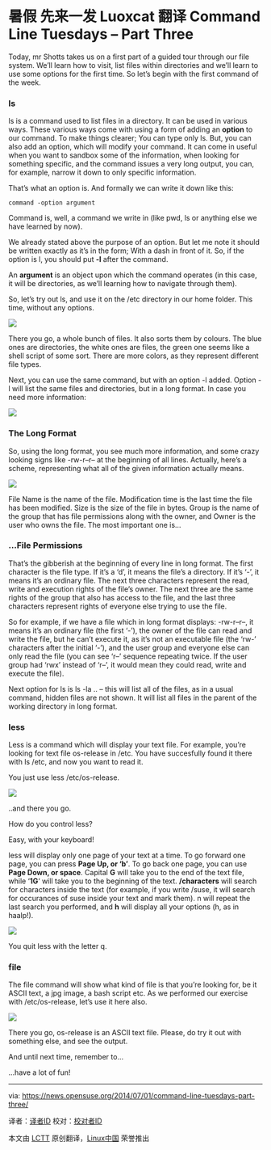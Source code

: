 暑假 先来一发 Luoxcat 翻译
Command Line Tuesdays – Part Three
================================================================================
Today, mr Shotts takes us on a first part of a guided tour through our file system. We’ll learn how to visit, list files within directories and we’ll learn to use some options for the first time. So let’s begin with the first command of the week.

### ls ###

ls is a command used to list files in a directory. It can be used in various ways. These various ways come with using a form of adding an **option** to our command. To make things clearer; You can type only ls. But, you can also add an option, which will modify your command. It can come in useful when you want to sandbox some of the information, when looking for something specific, and the command issues a very long output, you can, for example, narrow it down to only specific information.

That’s what an option is. And formally we can write it down like this:

    command -option argument

Command is, well, a command we write in (like pwd, ls or anything else we have learned by now).

We already stated above the purpose of an option. But let me note it should be written exactly as it’s in the form; With a dash in front of it. So, if the option is l, you should put **-l** after the command.

An **argument** is an object upon which the command operates (in this case, it will be directories, as we’ll learning how to navigate through them).

So, let’s try out ls, and use it on the /etc directory in our home folder. This time, without any options.

![](https://news.opensuse.org/wp-content/uploads/2014/06/Screenshot-30.-06.-2014-184127.png)

There you go, a whole bunch of files. It also sorts them by colours. The blue ones are directories, the white ones are files, the green one seems like a shell script of some sort. There are more colors, as they represent different file types.

Next, you can use the same command, but with an option -l added. Option -l will list the same files and directories, but in a long format. In case you need more information:

![](https://news.opensuse.org/wp-content/uploads/2014/06/Screenshot-30.-06.-2014-184542.png)

### The Long Format ###

So, using the long format, you see much more information, and some crazy looking signs like -rw-r–r– at the beginning of all lines. Actually, here’s a scheme, representing what all of the given information actually means.

![](https://news.opensuse.org/wp-content/uploads/2014/06/Screenshot-30.-06.-2014-184829.png)

File Name is the name of the file. Modification time is the last time the file has been modified. Size is the size of the file in bytes. Group is the name of the group that has file permissions along with the owner, and Owner is the user who owns the file. The most important one is…

### …File Permissions ###

That’s the gibberish at the beginning of every line in long format. The first character is the file type. If it’s a ‘d’, it means the file’s a directory. If it’s ‘-’, it means it’s an ordinary file. The next three characters represent the read, write and execution rights of the file’s owner. The next three are the same rights of the group that also has access to the file, and the last three characters represent rights of everyone else trying to use the file.

So for example, if we have a file which in long format displays: -rw-r–r–, it means it’s an ordinary file (the first ‘-’), the owner of the file can read and write the file, but he can’t execute it, as it’s not an executable file (the ‘rw-’ characters after the initial ‘-’), and the user group and everyone else can only read the file (you can see ‘r–’ sequence repeating twice. If the user group had ‘rwx’ instead of ‘r–’, it would mean they could read, write and execute the file).

Next option for ls is ls -la .. – this will list all of the files, as in a usual command, hidden files are not shown. It will list all files in the parent of the working directory in long format.

### less ###

Less is a command which will display your text file. For example, you’re looking for text file os-release in /etc. You have succesfully found it there with ls /etc, and now you want to read it.

You just use less /etc/os-release.

![](https://news.opensuse.org/wp-content/uploads/2014/06/Screenshot-30.-06.-2014-190252.png)

..and there you go.

How do you control less?

Easy, with your keyboard!

less will display only one page of your text at a time. To go forward one page, you can press **Page Up, or ‘b’**. To go back one page, you can use **Page Down, or space**. Capital **G** will take you to the end of the text file, while ‘**1G**‘ will take you to the beginning of the text. **/characters** will search for characters inside the text (for example, if you write /suse, it will search for occurances of suse inside your text and mark them). n will repeat the last search you performed, and **h** will display all your options (h, as in haalp!).

![](https://news.opensuse.org/wp-content/uploads/2014/06/halp.jpg)

You quit less with the letter q.

### file ###

The file command will show what kind of file is that you’re looking for, be it ASCII text, a jpg image, a bash script etc. As we performed our exercise with /etc/os-release, let’s use it here also.

![](https://news.opensuse.org/wp-content/uploads/2014/06/Screenshot-30.-06.-2014-191402.png)

There you go, os-release is an ASCII text file. Please, do try it out with something else, and see the output.

And until next time, remember to…
 
…have a lot of fun!

--------------------------------------------------------------------------------

via: https://news.opensuse.org/2014/07/01/command-line-tuesdays-part-three/

译者：[译者ID](https://github.com/译者ID) 校对：[校对者ID](https://github.com/校对者ID)

本文由 [LCTT](https://github.com/LCTT/TranslateProject) 原创翻译，[Linux中国](http://linux.cn/) 荣誉推出
